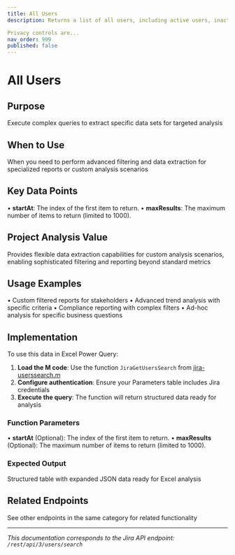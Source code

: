 ```yaml
---
title: All Users
description: Returns a list of all users, including active users, inactive users and previously deleted users that have an Atlassian account.

Privacy controls are...
nav_order: 999
published: false
---
```


# All Users

## Purpose
Execute complex queries to extract specific data sets for targeted analysis

## When to Use
When you need to perform advanced filtering and data extraction for specialized reports or custom analysis scenarios

## Key Data Points
• **startAt**: The index of the first item to return.
• **maxResults**: The maximum number of items to return (limited to 1000).

## Project Analysis Value
Provides flexible data extraction capabilities for custom analysis scenarios, enabling sophisticated filtering and reporting beyond standard metrics

## Usage Examples
• Custom filtered reports for stakeholders
• Advanced trend analysis with specific criteria
• Compliance reporting with complex filters
• Ad-hoc analysis for specific business questions

## Implementation
To use this data in Excel Power Query:

1. **Load the M code**: Use the function `JiraGetUsersSearch` from [jira-userssearch.m](../assets/jira-userssearch.m)
2. **Configure authentication**: Ensure your Parameters table includes Jira credentials
3. **Execute the query**: The function will return structured data ready for analysis

### Function Parameters
• **startAt** (Optional): The index of the first item to return.
• **maxResults** (Optional): The maximum number of items to return (limited to 1000).

### Expected Output
Structured table with expanded JSON data ready for Excel analysis

## Related Endpoints
See other endpoints in the same category for related functionality

---
*This documentation corresponds to the Jira API endpoint: `/rest/api/3/users/search`*
